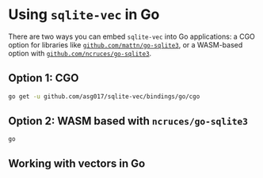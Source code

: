 # Using `sqlite-vec` in Go

There are two ways you can embed `sqlite-vec` into Go applications: a CGO option
for libraries like
[`github.com/mattn/go-sqlite3`](https://github.com/mattn/go-sqlite3), or a
WASM-based option with
[`github.com/ncruces/go-sqlite3`](https://github.com/ncruces/go-sqlite3).

## Option 1: CGO

```bash
go get -u github.com/asg017/sqlite-vec/bindings/go/cgo
```

## Option 2: WASM based with `ncruces/go-sqlite3`

```
go
```

## Working with vectors in Go
